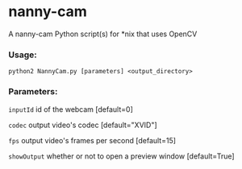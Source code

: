 # nanny-cam
A nanny-cam Python script(s) for *nix that uses OpenCV

### Usage:
`python2 NannyCam.py [parameters] <output_directory>`

### Parameters:
`inputId`                 id of the webcam [default=0]

`codec`                   output video's codec [default="XVID"]

`fps`                     output video's frames per second [default=15]

`showOutput`              whether or not to open a preview window [default=True]
